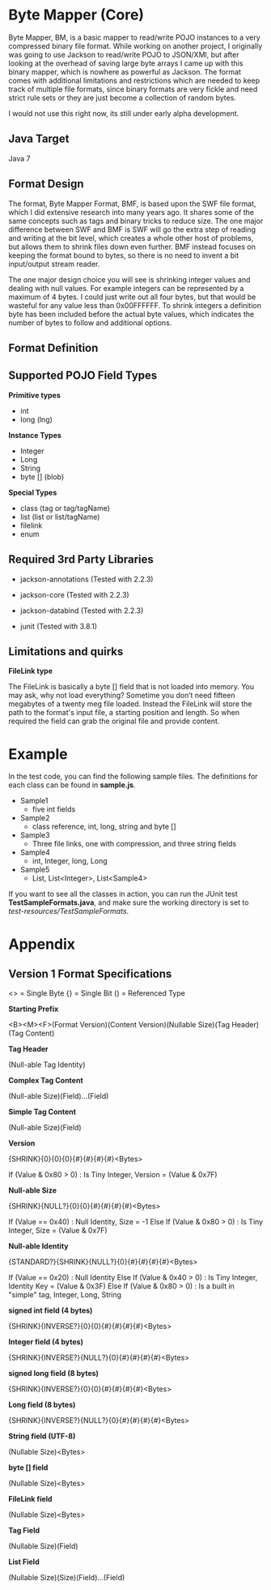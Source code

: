 Byte Mapper (Core)
============

Byte Mapper, BM, is a basic mapper to read/write POJO instances to a very compressed binary file format.  While working on another project, I originally was going to use Jackson to read/write POJO to JSON/XMl, but after looking at the overhead of saving large byte arrays I came up with this binary mapper, which is nowhere as powerful as Jackson.  The format comes with additional limitations and restrictions which are needed to keep track of multiple file formats, since binary formats are very fickle and need strict rule sets or they are just become a collection of random bytes.

I would not use this right now, its still under early alpha development.

Java Target 
------------

Java 7

Format Design
------------

The format, Byte Mapper Format, BMF, is based upon the SWF file format, which I did extensive research into many years ago.  It shares some of the same concepts such as tags and binary tricks to reduce size.  The one major difference between SWF and BMF is SWF will go the extra step of reading and writing at the bit level, which creates a whole other host of problems, but allows them to shrink files down even further.  BMF instead focuses on keeping the format bound to bytes, so there is no need to invent a bit input/output stream reader.

The one major design choice you will see is shrinking integer values and dealing with null values.  For example integers can be represented by a maximum of 4 bytes.  I could just write out all four bytes, but that would be wasteful for any value less than 0x00FFFFFF.  To shrink integers a definition byte has been included before the actual byte values, which indicates the number of bytes to follow and additional options.

Format Definition  
------------

Supported POJO Field Types
------------

**Primitive types**

* int
* long (lng)

**Instance Types**

* Integer
* Long
* String
* byte [] (blob)

**Special Types**

* class (tag or tag/tagName)
* list (list or list/tagName)
* filelink
* enum

Required 3rd Party Libraries
------------

* jackson-annotations (Tested with 2.2.3)
* jackson-core (Tested with 2.2.3)
* jackson-databind (Tested with 2.2.3)

* junit (Tested with 3.8.1)

Limitations and quirks
------------

**FileLink type**

The FileLink is basically a byte [] field that is not loaded into memory.  You may ask, why not load everything?  Sometime you don’t need fifteen megabytes of a twenty meg file loaded.  Instead the FileLink will store the path to the format's input file, a starting position and length.  So when required the field can grab the original file and provide content.

Example
============

In the test code, you can find the following sample files.  The definitions for each class can be found in **sample.js**.

* Sample1
  * five int fields
* Sample2
  * class reference, int, long, string and byte []
* Sample3
  * Three file links, one with compression, and three string fields
* Sample4
  * int, Integer, long, Long
* Sample5
  * List, List&lt;Integer&gt;, List&lt;Sample4&gt;

If you want to see all the classes in action, you can run the JUnit test **TestSampleFormats.java**, and make sure the working directory is set to *test-resources/TestSampleFormats*.

Appendix
============

Version 1 Format Specifications
------------

&lt;&gt; = Single Byte
{} = Single Bit
() = Referenced Type

**Starting Prefix**

&lt;B&gt;&lt;M&gt;&lt;F&gt;(Format Version)(Content Version)(Nullable Size)(Tag Header)(Tag Content)

**Tag Header**

(Null-able Tag Identity)

**Complex Tag Content**

(Null-able Size)(Field)...(Field)

**Simple Tag Content**

(Null-able Size)(Field)

**Version**

{SHRINK}{0}{0}{0}{#}{#}{#}{#}&lt;Bytes&gt;

If (Value & 0x80 > 0) : Is Tiny Integer, Version = (Value & 0x7F)

**Null-able Size**

{SHRINK}{NULL?}{0}{0}{#}{#}{#}{#}&lt;Bytes&gt;

If (Value == 0x40) : Null Identity, Size = -1
Else If (Value & 0x80 > 0) : Is Tiny Integer, Size = (Value & 0x7F)

**Null-able Identity**

{STANDARD?}{SHRINK}{NULL?}{0}{#}{#}{#}{#}&lt;Bytes&gt;

If (Value == 0x20) : Null Identity
Else If (Value & 0x40 > 0) : Is Tiny Integer, Identity Key = (Value & 0x3F)
Else If (Value & 0x80 > 0) : Is a built in "simple" tag, Integer, Long, String

**signed int field (4 bytes)**

{SHRINK}{INVERSE?}{0}{0}{#}{#}{#}{#}&lt;Bytes&gt;

**Integer field (4 bytes)**

{SHRINK}{INVERSE?}{NULL?}{0}{#}{#}{#}{#}&lt;Bytes&gt;

**signed long field (8 bytes)**

{SHRINK}{INVERSE?}{0}{0}{#}{#}{#}{#}&lt;Bytes&gt;

**Long field (8 bytes)**

{SHRINK}{INVERSE?}{NULL?}{0}{#}{#}{#}{#}&lt;Bytes&gt;

**String field (UTF-8)**

(Nullable Size)&lt;Bytes&gt;

**byte [] field**

(Nullable Size)&lt;Bytes&gt;

**FileLink field**

(Nullable Size)&lt;Bytes&gt;

**Tag Field**

(Nullable Size)(Field)

**List Field**

(Nullable Size)(Size)(Field)...(Field)
